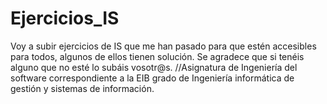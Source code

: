# Ejercicios_IS
Voy a subir ejercicios de IS que me han pasado para que estén accesibles para todos, algunos de ellos tienen solución. Se agradece que si tenéis alguno que no esté lo subáis vosotr@s. //Asignatura de Ingeniería del software correspondiente a la EIB grado de Ingeniería informática de gestión y sistemas de información.
